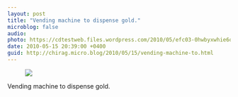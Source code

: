 ```yaml
---
layout: post
title: "Vending machine to dispense gold."
microblog: false
audio: 
photo: https://cdtestweb.files.wordpress.com/2010/05/efc03-0hwbyxwhie6qiopcm.jpg
date: 2010-05-15 20:39:00 +0400
guid: http://chirag.micro.blog/2010/05/15/vending-machine-to.html
---
```

<figure><img src="https://cdtestweb.files.wordpress.com/2010/05/efc03-0hwbyxwhie6qiopcm.jpg"></figure><p>Vending machine to dispense gold.</p>
